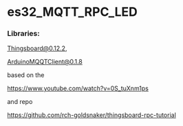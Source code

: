 # es32_MQTT_RPC_LED
### Libraries:
Thingsboard@0.12.2, 

ArduinoMQQTClient@0.1.8


based on the 

https://www.youtube.com/watch?v=0S_tuXnm1ps

and repo 

https://github.com/rch-goldsnaker/thingsboard-rpc-tutorial
